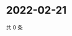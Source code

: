 # 2022-02-21

共 0 条

<!-- BEGIN WEIBO -->
<!-- 最后更新时间 Mon Feb 21 2022 13:13:46 GMT+0800 (China Standard Time) -->

<!-- END WEIBO -->
